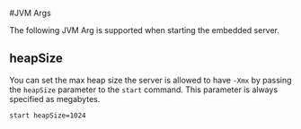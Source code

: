 #JVM Args

The following JVM Arg is supported when starting the embedded server.

## heapSize

You can set the max heap size the server is allowed to have `-Xmx` by passing the `heapSize` parameter to the `start` command.  This parameter is always specified as megabytes. 

```bash
start heapSize=1024
```